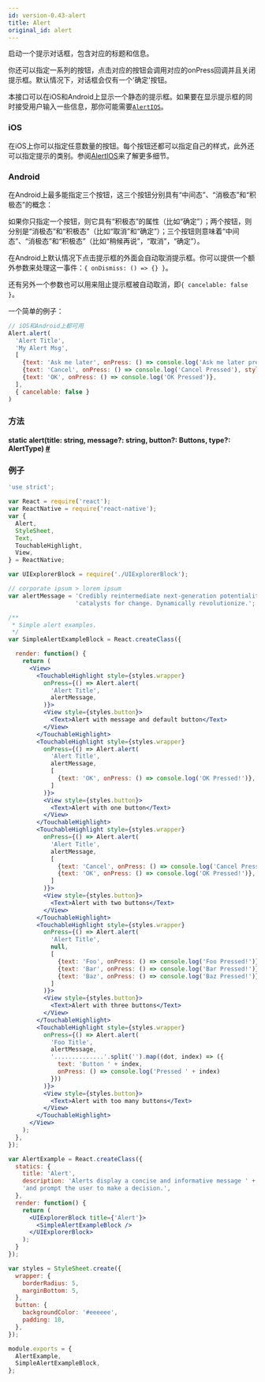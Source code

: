 ```yaml
---
id: version-0.43-alert
title: Alert
original_id: alert
---
```


启动一个提示对话框，包含对应的标题和信息。

你还可以指定一系列的按钮，点击对应的按钮会调用对应的onPress回调并且关闭提示框。默认情况下，对话框会仅有一个'确定'按钮。

本接口可以在iOS和Android上显示一个静态的提示框。如果要在显示提示框的同时接受用户输入一些信息，那你可能需要[`AlertIOS`](alertios.html)。

### iOS 
在iOS上你可以指定任意数量的按钮。每个按钮还都可以指定自己的样式，此外还可以指定提示的类别。参阅[AlertIOS](alertios.html)来了解更多细节。

### Android 
在Android上最多能指定三个按钮，这三个按钮分别具有“中间态”、“消极态”和“积极态”的概念：

如果你只指定一个按钮，则它具有“积极态”的属性（比如“确定”）；两个按钮，则分别是“消极态”和“积极态”（比如“取消”和“确定”）；三个按钮则意味着“中间态”、“消极态”和“积极态”（比如“稍候再说”，“取消”，“确定”）。

在Android上默认情况下点击提示框的外面会自动取消提示框。你可以提供一个额外参数来处理这一事件：`{ onDismiss: () => {} }`。

还有另外一个参数也可以用来阻止提示框被自动取消，即`{ cancelable: false }`。

一个简单的例子：

```jsx
// iOS和Android上都可用
Alert.alert(
  'Alert Title',
  'My Alert Msg',
  [
    {text: 'Ask me later', onPress: () => console.log('Ask me later pressed')},
    {text: 'Cancel', onPress: () => console.log('Cancel Pressed'), style: 'cancel'},
    {text: 'OK', onPress: () => console.log('OK Pressed')},
  ],
  { cancelable: false }
)
```

### 方法

<div class="props">
	<div class="prop"><h4 class="propTitle"><a class="anchor" name="showactionsheetwithoptions"></a><span class="propType">static </span>alert<span class="propType">(title: string, message?: string, button?: Buttons, type?: AlertType)</span> <a class="hash-link" href="#showactionsheetwithoptions">#</a></h4></div>
</div>

### 例子

```jsx
'use strict';

var React = require('react');
var ReactNative = require('react-native');
var {
  Alert,
  StyleSheet,
  Text,
  TouchableHighlight,
  View,
} = ReactNative;

var UIExplorerBlock = require('./UIExplorerBlock');

// corporate ipsum > lorem ipsum
var alertMessage = 'Credibly reintermediate next-generation potentialities after goal-oriented ' +
                   'catalysts for change. Dynamically revolutionize.';

/**
 * Simple alert examples.
 */
var SimpleAlertExampleBlock = React.createClass({

  render: function() {
    return (
      <View>
        <TouchableHighlight style={styles.wrapper}
          onPress={() => Alert.alert(
            'Alert Title',
            alertMessage,
          )}>
          <View style={styles.button}>
            <Text>Alert with message and default button</Text>
          </View>
        </TouchableHighlight>
        <TouchableHighlight style={styles.wrapper}
          onPress={() => Alert.alert(
            'Alert Title',
            alertMessage,
            [
              {text: 'OK', onPress: () => console.log('OK Pressed!')},
            ]
          )}>
          <View style={styles.button}>
            <Text>Alert with one button</Text>
          </View>
        </TouchableHighlight>
        <TouchableHighlight style={styles.wrapper}
          onPress={() => Alert.alert(
            'Alert Title',
            alertMessage,
            [
              {text: 'Cancel', onPress: () => console.log('Cancel Pressed!')},
              {text: 'OK', onPress: () => console.log('OK Pressed!')},
            ]
          )}>
          <View style={styles.button}>
            <Text>Alert with two buttons</Text>
          </View>
        </TouchableHighlight>
        <TouchableHighlight style={styles.wrapper}
          onPress={() => Alert.alert(
            'Alert Title',
            null,
            [
              {text: 'Foo', onPress: () => console.log('Foo Pressed!')},
              {text: 'Bar', onPress: () => console.log('Bar Pressed!')},
              {text: 'Baz', onPress: () => console.log('Baz Pressed!')},
            ]
          )}>
          <View style={styles.button}>
            <Text>Alert with three buttons</Text>
          </View>
        </TouchableHighlight>
        <TouchableHighlight style={styles.wrapper}
          onPress={() => Alert.alert(
            'Foo Title',
            alertMessage,
            '..............'.split('').map((dot, index) => ({
              text: 'Button ' + index,
              onPress: () => console.log('Pressed ' + index)
            }))
          )}>
          <View style={styles.button}>
            <Text>Alert with too many buttons</Text>
          </View>
        </TouchableHighlight>
      </View>
    );
  },
});

var AlertExample = React.createClass({
  statics: {
    title: 'Alert',
    description: 'Alerts display a concise and informative message ' +
    'and prompt the user to make a decision.',
  },
  render: function() {
    return (
      <UIExplorerBlock title={'Alert'}>
        <SimpleAlertExampleBlock />
      </UIExplorerBlock>
    );
  }
});

var styles = StyleSheet.create({
  wrapper: {
    borderRadius: 5,
    marginBottom: 5,
  },
  button: {
    backgroundColor: '#eeeeee',
    padding: 10,
  },
});

module.exports = {
  AlertExample,
  SimpleAlertExampleBlock,
};
```